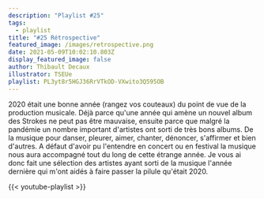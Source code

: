 ```yaml
---
description: "Playlist #25"
tags:
  - playlist
title: "#25 Rétrospective"
featured_image: /images/retrospective.png
date: 2021-05-09T10:02:10.803Z
display_featured_image: false
author: Thibault Decaux
illustrator: TSEUe
playlist: PL3yt8r5HGJ36RrVTkOD-VXwito3Q595OB
---
```

2020 était une bonne année (rangez vos couteaux) du point de vue de la production musicale. Déjà parce qu'une année qui amène un nouvel album des Strokes ne peut pas être mauvaise, ensuite parce que malgré la pandémie un nombre important d'artistes ont sorti de très bons albums. De la musique pour danser, pleurer, aimer, chanter, dénoncer, s'affirmer et bien d'autres. A défaut d'avoir pu l'entendre en concert ou en festival la musique nous aura accompagné tout du long de cette étrange année. Je vous ai donc fait une sélection des artistes ayant sorti de la musique l'année dernière qui m'ont aidés à faire passer la pilule qu'était 2020.

{{< youtube-playlist >}}
